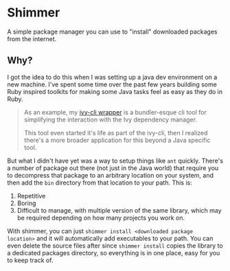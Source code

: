 # Shimmer

A simple package manager you can use to "install" downloaded packages from the internet.

## Why?

I got the idea to do this when I was setting up a java dev environment on a new machine. I've spent some time over the past few years building some
Ruby inspired toolkits for making some Java tasks feel as easy as they do in Ruby.

> As an example, my [ivy-cli wrapper](https://github.com/jasonewall/ivy-cli) is a bundler-esque cli tool for simplifying the interaction with the Ivy dependency manager.
>
> This tool even started it's life as part of the ivy-cli, then I realized there's a more broader application for this beyond a Java specific tool.

But what I didn't have yet was a way to setup things like `ant` quickly. There's a number of package out there (not just in the Java world) that require you to decompress that package to an arbitrary location on your system, and then add the `bin` directory from that location to your path. This is:
1. Repetitive
1. Boring
2. Difficult to manage, with multiple version of the same library, which may be required depending on how many projects you work on.

With shimmer, you can just `shimmer install <downloaded package location>` and it will automatically add executables to your path. You can even delete the source files after since `shimmer install` copies the library to a dedicated packages directory, so everything is in one place, easy for you to keep track of.
